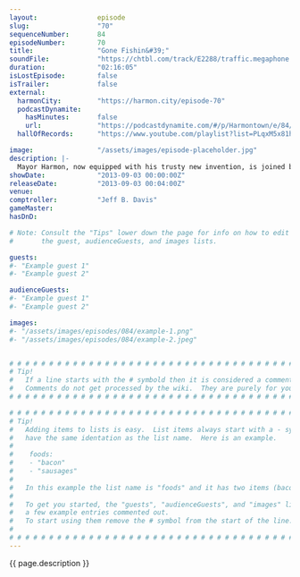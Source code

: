 ```yaml
---
layout:               episode
slug:                 "70"
sequenceNumber:       84
episodeNumber:        70
title:                "Gone Fishin&#39;"
soundFile:            "https://chtbl.com/track/E2288/traffic.megaphone.fm/STA4912930871.mp3?updated=1560295082"
duration:             "02:16:05"
isLostEpisode:        false
isTrailer:            false
external:
  harmonCity:         "https://harmon.city/episode-70"
  podcastDynamite:
    hasMinutes:       false
    url:              "https://podcastdynamite.com/#/p/Harmontown/e/84/70"
  hallOfRecords:      "https://www.youtube.com/playlist?list=PLqxM5x81hNOaAFIchPVZfIAgKOhFBtFN-"

image:                "/assets/images/episode-placeholder.jpg"
description: |-
  Mayor Harmon, now equipped with his trusty new invention, is joined by Johnny Pemberton to break down prank phone calls. Afterwards a visit from "The Tumor Lady" and then later on, the topic of fishing for compliments becomes a major issue for everyone on stage. Mostly Erin, who challenges Spencer in this nearly lost episode.
showDate:             "2013-09-03 00:00:00Z"
releaseDate:          "2013-09-03 00:04:00Z"
venue:                
comptroller:          "Jeff B. Davis"
gameMaster:           
hasDnD:               

# Note: Consult the "Tips" lower down the page for info on how to edit
#       the guest, audienceGuests, and images lists.

guests:
#- "Example guest 1"
#- "Example guest 2"

audienceGuests:
#- "Example guest 1"
#- "Example guest 2"

images:
#- "/assets/images/episodes/084/example-1.png"
#- "/assets/images/episodes/084/example-2.jpeg"


# # # # # # # # # # # # # # # # # # # # # # # # # # # # # # # # # # # # # # # # # # # # #
# Tip!
#   If a line starts with the # symbold then it is considered a comment.
#   Comments do not get processed by the wiki.  They are purely for your information.
# # # # # # # # # # # # # # # # # # # # # # # # # # # # # # # # # # # # # # # # # # # # #

# # # # # # # # # # # # # # # # # # # # # # # # # # # # # # # # # # # # # # # # # # # # #
# Tip!
#   Adding items to lists is easy.  List items always start with a - symbol and have
#   have the same identation as the list name.  Here is an example.
#
#    foods:
#    - "bacon"
#    - "sausages"
#
#   In this example the list name is "foods" and it has two items (bacon, and sausages).
#
#   To get you started, the "guests", "audienceGuests", and "images" lists below have
#   a few example entries commented out.
#   To start using them remove the # symbol from the start of the line.
#
# # # # # # # # # # # # # # # # # # # # # # # # # # # # # # # # # # # # # # # # # # # # #
---
```


<!-- The episode description will be rendered here -->
{{ page.description }}

<!-- Add your content BELOW here -->
<!-- vvvvvvvvvvvvvvvvvvvvvvvvvvv -->




<!-- ^^^^^^^^^^^^^^^^^^^^^^^^^^^ -->
<!-- Add your content ABOVE here -->

<!-- The episode gallery will be rendered here -->